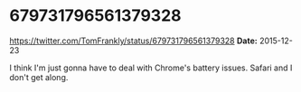 # 679731796561379328
https://twitter.com/TomFrankly/status/679731796561379328
**Date:** 2015-12-23

I think I'm just gonna have to deal with Chrome's battery issues. Safari and I don't get along.
